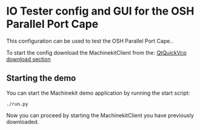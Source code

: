 # IO Tester config and GUI for the OSH Parallel Port Cape
This configuration can be used to test the OSH Parallel Port Cape..

To start the config download the MachinekitClient from the:
[QtQuickVcp download
section](https://github.com/qtquickvcp/QtQuickVcp#download)

## Starting the demo
You can start the Machinekit demo application by running the start script:
``` shell
./run.py
```

Now you can proceed by starting the MachinekitClient you have previously
downloaded.

